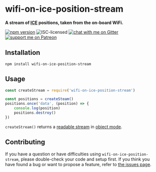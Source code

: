 # wifi-on-ice-position-stream

**A stream of [ICE](https://en.wikipedia.org/wiki/Intercity-Express) positions, taken from the on-board WiFi.**

[![npm version](https://img.shields.io/npm/v/wifi-on-ice-position-stream.svg)](https://www.npmjs.com/package/wifi-on-ice-position-stream)
![ISC-licensed](https://img.shields.io/github/license/derhuerst/wifi-on-ice-position-stream.svg)
[![chat with me on Gitter](https://img.shields.io/badge/chat%20with%20me-on%20gitter-512e92.svg)](https://gitter.im/derhuerst)
[![support me on Patreon](https://img.shields.io/badge/support%20me-on%20patreon-fa7664.svg)](https://patreon.com/derhuerst)


## Installation

```shell
npm install wifi-on-ice-position-stream
```


## Usage

```js
const createStream = require('wifi-on-ice-position-stream')

const positions = createSteam()
positions.once('data', (position) => {
	console.log(position)
	positions.destroy()
})
```

`createStream()` returns a [readable stream](https://nodejs.org/api/stream.html#stream_readable_streams) in [object mode](https://nodejs.org/api/stream.html#stream_object_mode).


## Contributing

If you have a question or have difficulties using `wifi-on-ice-position-stream`, please double-check your code and setup first. If you think you have found a bug or want to propose a feature, refer to [the issues page](https://github.com/derhuerst/wifi-on-ice-position-stream/issues).
